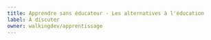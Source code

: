 ```yaml
---
title: Apprendre sans éducateur - Les alternatives à l'éducation
label: À discuter
owner: walkingdev/apprentissage
---
```

